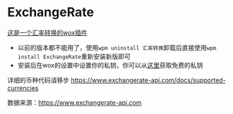 # ExchangeRate
[这是一个汇率转换的wox插件](http://www.wox.one/plugin/369)

* 以前的版本都不能用了，使用`wpm uninstall 汇率转换`卸载后直接使用`wpm install ExchangeRate`重新安装新版即可
* 安装后在wox的设置中设置你的私钥，你可以从[这里](https://www.exchangerate-api.com)获取免费的私钥

详细的币种代码请移步 https://www.exchangerate-api.com/docs/supported-currencies

数据来源：https://www.exchangerate-api.com
